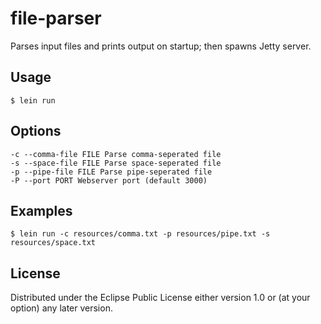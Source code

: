 # file-parser

Parses input files and prints output on startup; then spawns Jetty server.

## Usage

    $ lein run

## Options

    -c --comma-file FILE Parse comma-seperated file
    -s --space-file FILE Parse space-seperated file
    -p --pipe-file FILE Parse pipe-seperated file
    -P --port PORT Webserver port (default 3000)

## Examples

    $ lein run -c resources/comma.txt -p resources/pipe.txt -s resources/space.txt

## License

Distributed under the Eclipse Public License either version 1.0 or (at
your option) any later version.
